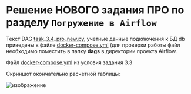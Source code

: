 # Решение НОВОГО задания ПРО по разделу ```Погружение в Airflow```

Текст DAG [task_3.4_pro_new.py](task_3.4_pro_new.py), учетные данные подключения к БД db приведены в файле [docker-compose.yml](docker-compose.yml) (для проверки работы файл необходимо поместить в папку **dags** в директории проекта Airflow.

Файл [docker-compose.yml](docker-compose.yml)  из условия задания 3.3

Скриншот окончательно расчетной таблицы:

![изображение](https://github.com/UncleJoe1973/1T_course/assets/29273924/d0c93c53-6d93-4899-8ac7-3a3364e51b6a)
